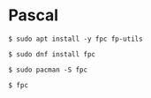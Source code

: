 # Pascal

```
$ sudo apt install -y fpc fp-utils

$ sudo dnf install fpc

$ sudo pacman -S fpc
```

```
$ fpc
```